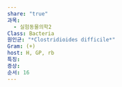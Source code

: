 ```yaml
---
share: "true"
과목:
  - 실험동물의학2
Class: Bacteria
원인균: "*Clostridioides difficile*"
Gram: (+)
host: H, GP, rb
특징: 
증상: 
순서: 16
---
```

